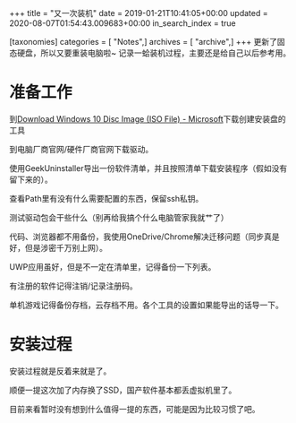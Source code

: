 +++
title = "又一次装机"
date = 2019-01-21T10:41:05+00:00
updated = 2020-08-07T01:54:43.009683+00:00
in_search_index = true

[taxonomies]
categories = [ "Notes",]
archives = [ "archive",]
+++
更新了固态硬盘，所以又要重装电脑啦~
记录一蛤装机过程，主要还是给自己以后参考用。
<!-- more -->

# 准备工作

到[Download Windows 10 Disc Image (ISO File) - Microsoft](https://www.microsoft.com/software-download/windows10)下载创建安装盘的工具

到电脑厂商官网/硬件厂商官网下载驱动。

使用GeekUninstaller导出一份软件清单，并且按照清单下载安装程序（假如没有留下来的）。

查看Path里有没有什么需要配置的东西，保留ssh私钥。

测试驱动包会干些什么（别再给我搞个什么电脑管家我就艹了）

代码、浏览器都不用备份，我使用OneDrive/Chrome解决迁移问题（同步真是好，但是涉密千万别上网）。

UWP应用虽好，但是不一定在清单里，记得备份一下列表。

有注册的软件记得注销/记录注册码。

单机游戏记得备份存档，云存档不用。各个工具的设置如果能导出的话导一下。

# 安装过程

安装过程就是反着来就是了。

顺便一提这次加了内存换了SSD，国产软件基本都丢虚拟机里了。

目前来看暂时没有想到什么值得一提的东西，可能是因为比较习惯了吧。